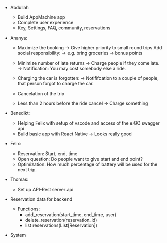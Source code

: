 * Abdullah
    * Build AppMachine app
    * Complete user experience
    * Key, Settings, FAQ, community, reservations

* Ananya:
    * Maximize the booking
        -> Give higher priority to small round trips
           Add social responsibility:
        -> e.g. bring groceries -> bonus points

    * Minimize number of late returns
        -> Charge people if they come late.
        -> Notification: You may cost somebody else a ride.

    * Charging the car is forgotten:
        -> Notififcation to a couple of people, that person
           forgot to charge the car.

    * Cancelation of the trip
    * Less than 2 hours before the ride cancel
        -> Charge something

* Benedikt:
    * Helping Felix with setup of vscode and access of the
      e.GO swagger api
    * Build basic app with React Native
        -> Looks really good

* Felix:
    * Reservation: Start, end, time
    * Open question: Do people want to give start and end point?
    * Optimization: How much percentage of battery will
      be used for the next trip.

* Thomas:
    * Set up API-Rest server api


* Reservation data for backend

    * Functions:
      * add_reservation(start_time, end_time, user)
      * delete_reservation(reservation_id)
      * list reservations(List[Reservation])
    
* System    
